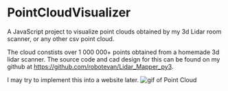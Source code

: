 # PointCloudVisualizer
A JavaScript project to visualize point clouds obtained by my 3d Lidar room scanner, or any other csv point cloud.

The cloud constists over 1 000 000+ points obtained from a homemade 3d lidar scanner. The source code and cad design for this can be found on my github at https://github.com/robotevan/Lidar_Mapper_py3.

I may try to implement this into a website later.
![gif of Point Cloud](https://github.com/robotevan/PointCloudVisualizer/blob/master/roomScanGif.gif)
